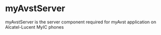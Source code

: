 myAvstServer
============

myAvstServer is the server component required for myAvst application on Alcatel-Lucent MyIC phones
